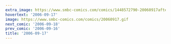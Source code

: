 ```yaml
---
extra_image: https://www.smbc-comics.com/comics/1448572790-20060917after.png
hovertext: '2006-09-17'
image: https://www.smbc-comics.com/comics/20060917.gif
next_comic: '2006-09-18'
prev_comic: '2006-09-16'
title: '2006-09-17'
---
```


